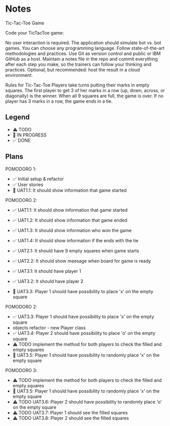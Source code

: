 # Notes

Tic-Tac-Toe Game

Code your TicTacToe game:

No user interaction is required.
The application should simulate bot vs. bot games.
You can choose any programming language.
Follow state-of-the-art methodologies and practices.
Use Git as version control and public or IBM GitHub as a host.
Maintain a notes file in the repo and commit everything after each step you make, so the trainers can follow your thinking and practices.
Optional, but recommended: host the result in a cloud environment.

Rules for Tic-Tac-Toe
Players take turns putting their marks in empty squares. The first player to get 3 of her marks in a row (up, down, across, or diagonally) is the winner. When all 9 squares are full, the game is over. If no player has 3 marks in a row, the game ends in a tie.

## Legend
- ⚠ TODO
- 🚧 IN PROGRESS
- ✅ DONE

## Plans

POMODORO 1:
- ✅ Initial setup & refactor
- ✅ User stories
- 🚧 UAT1.1: It should show information that game started

POMODORO 2:
- ✅ UAT1.1: It should show information that game started
- ✅ UAT1.2: It should show information that game ended
- ✅ UAT1.3: It should show information who won the game
- ✅ UAT1.4: It should show information if the ends with the tie
- ✅ UAT2.1: It should have 9 empty squares when game starts
- ✅ UAT2.2: It should show meesage when board for game is ready

- ✅ UAT3.1: It should have player 1
- ✅ UAT3.2: It should have player 2
- 🚧 UAT3.3: Player 1 should have possibility to place 'x' on the empty square

POMODORO 2:
- ✅ UAT3.3: Player 1 should have possibility to place 'x' on the empty square
- objects refactor - new Player class
- ✅ UAT3.4: Player 2 should have possibility to place 'o' on the empty square
- ⚠ TODO implement the method for both players to check the filled and empty squares
- 🚧 UAT3.5: Player 1 should have possibility to randomly place 'x' on the empty square

POMODORO 3:
- ⚠ TODO implement the method for both players to check the filled and empty squares
- 🚧 UAT3.5: Player 1 should have possibility to randomly place 'x' on the empty square
- ⚠ TODO UAT3.6: Player 2 should have possibility to randomly place 'o' on the empty square
- ⚠ TODO UAT3.7: Player 1 should see the filled squares
- ⚠ TODO UAT3.8: Player 2 should see the filled squares